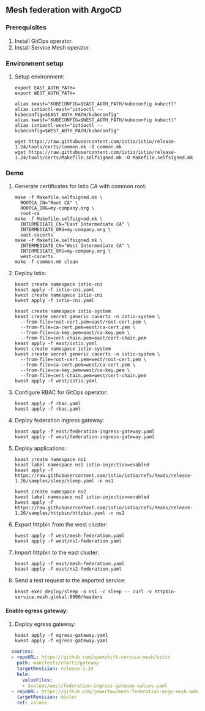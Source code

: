 ## Mesh federation with ArgoCD

### Prerequisites

1. Install GitOps operator.
2. Install Service Mesh operator.

### Environment setup

1. Setup environment:

    ```shell
    export EAST_AUTH_PATH=
    export WEST_AUTH_PATH=
    ```
    ```shell
    alias keast="KUBECONFIG=$EAST_AUTH_PATH/kubeconfig kubectl"
    alias istioctl-east="istioctl --kubeconfig=$EAST_AUTH_PATH/kubeconfig"
    alias kwest="KUBECONFIG=$WEST_AUTH_PATH/kubeconfig kubectl"
    alias istioctl-west="istioctl --kubeconfig=$WEST_AUTH_PATH/kubeconfig"
    ```
    ```shell
    wget https://raw.githubusercontent.com/istio/istio/release-1.24/tools/certs/common.mk -O common.mk
    wget https://raw.githubusercontent.com/istio/istio/release-1.24/tools/certs/Makefile.selfsigned.mk -O Makefile.selfsigned.mk
    ```

### Demo

1. Generate certificates for Istio CA with common root:

    ```shell
    make -f Makefile.selfsigned.mk \
      ROOTCA_CN="Root CA" \
      ROOTCA_ORG=my-company.org \
      root-ca
    make -f Makefile.selfsigned.mk \
      INTERMEDIATE_CN="East Intermediate CA" \
      INTERMEDIATE_ORG=my-company.org \
      east-cacerts
    make -f Makefile.selfsigned.mk \
      INTERMEDIATE_CN="West Intermediate CA" \
      INTERMEDIATE_ORG=my-company.org \
      west-cacerts
    make -f common.mk clean
    ```

1. Deploy Istio:

    ```shell
    keast create namespace istio-cni
    keast apply -f istio-cni.yaml
    kwest create namespace istio-cni
    kwest apply -f istio-cni.yaml
    ```
    ```shell
    keast create namespace istio-system
    keast create secret generic cacerts -n istio-system \
      --from-file=root-cert.pem=east/root-cert.pem \
      --from-file=ca-cert.pem=east/ca-cert.pem \
      --from-file=ca-key.pem=east/ca-key.pem \
      --from-file=cert-chain.pem=east/cert-chain.pem
    keast apply -f east/istio.yaml
    kwest create namespace istio-system
    kwest create secret generic cacerts -n istio-system \
      --from-file=root-cert.pem=west/root-cert.pem \
      --from-file=ca-cert.pem=west/ca-cert.pem \
      --from-file=ca-key.pem=west/ca-key.pem \
      --from-file=cert-chain.pem=west/cert-chain.pem
    kwest apply -f west/istio.yaml
    ```

1. Configure RBAC for GitOps operator:

    ```shell
    keast apply -f rbac.yaml
    kwest apply -f rbac.yaml
    ```

1. Deploy federation ingress gateway:

    ```shell
    keast apply -f east/federation-ingress-gateway.yaml
    kwest apply -f west/federation-ingress-gateway.yaml
    ```

1. Deploy applications:

    ```shell
    keast create namespace ns1
    keast label namespace ns1 istio-injection=enabled
    keast apply -f https://raw.githubusercontent.com/istio/istio/refs/heads/release-1.26/samples/sleep/sleep.yaml -n ns1
    ```
    ```shell
    kwest create namespace ns2
    kwest label namespace ns2 istio-injection=enabled
    kwest apply -f https://raw.githubusercontent.com/istio/istio/refs/heads/release-1.26/samples/httpbin/httpbin.yaml -n ns2
    ```

1. Export httpbin from the west cluster:

    ```shell
    kwest apply -f west/mesh-federation.yaml
    kwest apply -f west/ns1-federation.yaml
    ```

1. Import httpbin to the east cluster:

    ```shell
    keast apply -f east/mesh-federation.yaml
    keast apply -f east/ns2-federation.yaml
    ```

1. Send a test request to the imported service:

    ```shell
    keast exec deploy/sleep -n ns1 -c sleep -- curl -v httpbin-service.mesh.global:8000/headers
    ```

#### Enable egress gateway:

1. Deploy egress gateway:

    ```shell
    keast apply -f egress-gateway.yaml
    kwest apply -f egress-gateway.yaml
    ```

```yaml
  sources:
  - repoURL: https://github.com/openshift-service-mesh/istio
    path: manifests/charts/gateway
    targetRevision: release-1.24
    helm:
      valueFiles:
      - $values/west/federation-ingress-gateway-values.yaml
  - repoURL: https://github.com/jewertow/mesh-federation-argo-mesh-admin
    targetRevision: master
    ref: values
```